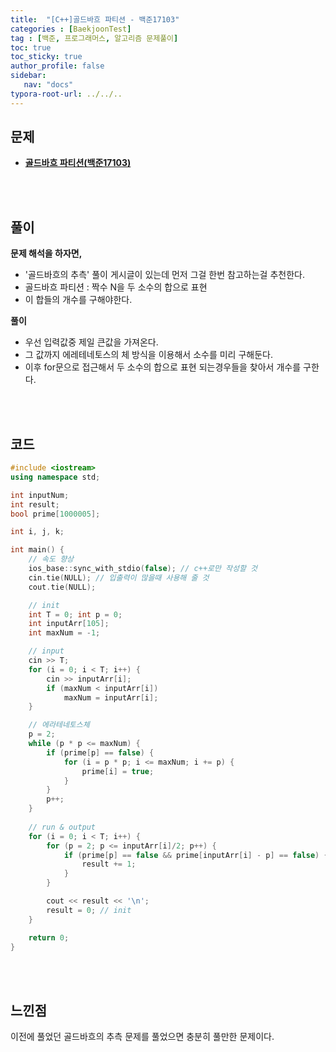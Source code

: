 ```yaml
---
title:  "[C++]골드바흐 파티션 - 백준17103"
categories : [BaekjoonTest]
tag : [백준, 프로그래머스, 알고리즘 문제풀이]
toc: true
toc_sticky: true
author_profile: false
sidebar:
   nav: "docs"
typora-root-url: ../../..
---
```




## 문제

* **[골드바흐 파티션(백준17103)](https://www.acmicpc.net/problem/17103)**

<br><br>

## 풀이

**문제 해석을 하자면,**

* '골드바흐의 추측' 풀이 게시글이 있는데 먼저 그걸 한번 참고하는걸 추천한다.
* 골드바흐 파티션 : 짝수 N을 두 소수의 합으로 표현
* 이 합들의 개수를 구해야한다.



**풀이**

* 우선 입력값중 제일 큰값을 가져온다.
* 그 값까지 에레테네토스의 체 방식을 이용해서 소수를 미리 구해둔다.
* 이후 for문으로 접근해서 두 소수의 합으로 표현 되는경우들을 찾아서 개수를 구한다.



<br><br>

## 코드

```c++
#include <iostream>
using namespace std;

int inputNum;
int result;
bool prime[1000005];

int i, j, k;

int main() {
	// 속도 향상
	ios_base::sync_with_stdio(false); // c++로만 작성할 것
	cin.tie(NULL); // 입출력이 많을때 사용해 줄 것
	cout.tie(NULL);

	// init
	int T = 0; int p = 0;
	int inputArr[105];
	int maxNum = -1;

	// input
	cin >> T;
	for (i = 0; i < T; i++) {
		cin >> inputArr[i];
		if (maxNum < inputArr[i])
			maxNum = inputArr[i];
	}

	// 에라테네토스체
	p = 2;
	while (p * p <= maxNum) {
		if (prime[p] == false) {
			for (i = p * p; i <= maxNum; i += p) {
				prime[i] = true;
			}
		}
		p++;
	}
	
	// run & output
	for (i = 0; i < T; i++) {
		for (p = 2; p <= inputArr[i]/2; p++) {
			if (prime[p] == false && prime[inputArr[i] - p] == false) { // 합해서 N이 나오는 두 수가 모두 소수 라면?
				result += 1;
			}
		}

		cout << result << '\n';
		result = 0; // init
	}

	return 0;
}
```

<br><br>

## 느낀점

이전에 풀었던 골드바흐의 추측 문제를 풀었으면 충분히 풀만한 문제이다.
